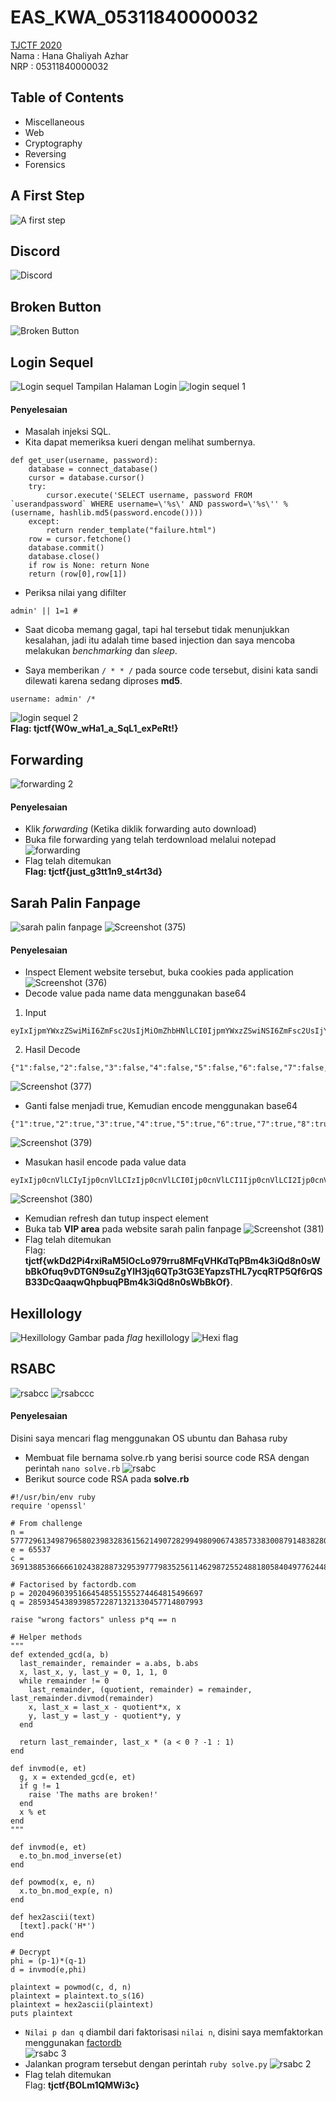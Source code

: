# EAS_KWA_05311840000032
[TJCTF 2020](http://tjctf.org/)<br />
Nama : Hana Ghaliyah Azhar <br />
NRP  : 05311840000032

## Table of Contents
- Miscellaneous
- Web
- Cryptography
- Reversing
- Forensics

## A First Step
![A first step](https://user-images.githubusercontent.com/26424136/82996609-6a90c100-a02f-11ea-8c3c-8759698a0ac3.PNG)

## Discord
![Discord](https://user-images.githubusercontent.com/26424136/82996615-6c5a8480-a02f-11ea-8bdf-2505f652e7ea.PNG)

## Broken Button
![Broken Button](https://user-images.githubusercontent.com/26424136/82996612-6bc1ee00-a02f-11ea-9c3f-954ca915c976.PNG)

## Login Sequel
![Login sequel](https://user-images.githubusercontent.com/26424136/83002844-bb0c1c80-a037-11ea-972d-124236c9f3ef.PNG)
Tampilan Halaman Login
![login sequel 1](https://user-images.githubusercontent.com/26424136/82976688-f09a1100-a009-11ea-8ce7-222763d7b14c.PNG)
#### Penyelesaian
- Masalah injeksi SQL.
- Kita dapat memeriksa kueri dengan melihat sumbernya.
```
def get_user(username, password):
    database = connect_database()
    cursor = database.cursor()
    try:
        cursor.execute('SELECT username, password FROM `userandpassword` WHERE username=\'%s\' AND password=\'%s\'' % (username, hashlib.md5(password.encode())))
    except:
        return render_template("failure.html")
    row = cursor.fetchone()
    database.commit()
    database.close()
    if row is None: return None
    return (row[0],row[1])
```
- Periksa nilai yang difilter
```
admin' || 1=1 #
```
- Saat dicoba memang gagal, tapi hal tersebut tidak menunjukkan kesalahan, jadi itu adalah time based injection dan saya mencoba melakukan _benchmarking_ dan _sleep_. <br />

- Saya memberikan `/ * * /` pada source code tersebut, disini kata sandi dilewati karena sedang diproses <b>md5</b>.
```
username: admin' /*
```
![login sequel 2](https://user-images.githubusercontent.com/26424136/82976691-f1cb3e00-a009-11ea-867e-50549e12ae64.PNG) <br />
<b>Flag: tjctf{W0w_wHa1_a_SqL1_exPeRt!}</b> 

## Forwarding
![forwarding 2](https://user-images.githubusercontent.com/26424136/83002840-b9daef80-a037-11ea-8b78-5b71abe8137e.PNG)

#### Penyelesaian
- Klik _forwarding_ (Ketika diklik forwarding auto download)
- Buka file forwarding yang telah terdownload melalui notepad
![forwarding](https://user-images.githubusercontent.com/26424136/82977424-fc86d280-a00b-11ea-8e98-b0ddf1018b1b.PNG)
- Flag telah ditemukan <br />
<b>Flag: tjctf{just_g3tt1n9_st4rt3d} </b>

## Sarah Palin Fanpage
![sarah palin fanpage](https://user-images.githubusercontent.com/26424136/83002846-bc3d4980-a037-11ea-8c6e-1ce4558b807c.PNG)
![Screenshot (375)](https://user-images.githubusercontent.com/26424136/82979190-a2d4d700-a010-11ea-9d07-272b608f204e.png)

#### Penyelesaian
- Inspect Element website tersebut, buka cookies pada application
![Screenshot (376)](https://user-images.githubusercontent.com/26424136/82979192-a5373100-a010-11ea-9d7c-e6369123f290.png)
- Decode value pada name data  menggunakan base64 <br />
1. Input
```
eyIxIjpmYWxzZSwiMiI6ZmFsc2UsIjMiOmZhbHNlLCI0IjpmYWxzZSwiNSI6ZmFsc2UsIjYiOmZhbHNlLCI3IjpmYWxzZSwiOCI6ZmFsc2UsIjkiOmZhbHNlLCIxMCI6ZmFsc2V9
```
2. Hasil Decode
```
{"1":false,"2":false,"3":false,"4":false,"5":false,"6":false,"7":false,"8":false,"9":false,"10":false}
```
![Screenshot (377)](https://user-images.githubusercontent.com/26424136/82979194-a5cfc780-a010-11ea-893c-2124dcb44d15.png)
- Ganti false menjadi true, Kemudian encode menggunakan base64 
```
{"1":true,"2":true,"3":true,"4":true,"5":true,"6":true,"7":true,"8":true,"9":true,"10":true}
```
![Screenshot (379)](https://user-images.githubusercontent.com/26424136/82979195-a6685e00-a010-11ea-9512-b33844cb76a3.png)
- Masukan hasil encode pada value data
```
eyIxIjp0cnVlLCIyIjp0cnVlLCIzIjp0cnVlLCI0Ijp0cnVlLCI1Ijp0cnVlLCI2Ijp0cnVlLCI3Ijp0cnVlLCI4Ijp0cnVlLCI5Ijp0cnVlLCIxMCI6dHJ1ZX0=
```
![Screenshot (380)](https://user-images.githubusercontent.com/26424136/82979196-a700f480-a010-11ea-9733-ba38a2678729.png)
- Kemudian refresh dan tutup inspect element
- Buka tab <b>VIP area</b> pada website sarah palin fanpage
![Screenshot (381)](https://user-images.githubusercontent.com/26424136/82979197-a8322180-a010-11ea-9b38-32b7cc7eb63a.png)
- Flag telah ditemukan <br />
Flag: <b>tjctf{wkDd2Pi4rxiRaM5lOcLo979rru8MFqVHKdTqPBm4k3iQd8n0sWbBkOfuq9vDTGN9suZgYlH3jq6QTp3tG3EYapzsTHL7ycqRTP5Qf6rQSB33DcQaaqwQhpbuqPBm4k3iQd8n0sWbBkOf}</b>.

## Hexillology
![Hexillology](https://user-images.githubusercontent.com/26424136/83003350-64531280-a038-11ea-867f-84896a6d9237.PNG)
Gambar pada _flag_ hexillology
![Hexi flag](https://user-images.githubusercontent.com/26424136/83003542-a7ad8100-a038-11ea-841c-c58f11ce63b4.png)

## RSABC 
![rsabcc](https://user-images.githubusercontent.com/26424136/82997703-ec351e80-a030-11ea-9a2f-45f5d0a21cbf.PNG)
![rsabccc](https://user-images.githubusercontent.com/26424136/83002151-e6423c00-a036-11ea-958e-9c77c94cb085.PNG)

#### Penyelesaian
Disini saya mencari flag menggunakan OS ubuntu dan Bahasa ruby
- Membuat file bernama solve.rb yang berisi source code RSA dengan perintah `nano solve.rb`
![rsabc](https://user-images.githubusercontent.com/26424136/82997747-fce59480-a030-11ea-807a-baeebdd07248.PNG)
- Berikut source code RSA pada <b>solve.rb</b>
```
#!/usr/bin/env ruby
require 'openssl'

# From challenge
n = 57772961349879658023983283615621490728299498090674385733830087914838280699121
e = 65537
c = 36913885366666102438288732953977798352561146298725524881805840497762448828130

# Factorised by factordb.com
p = 202049603951664548551555274464815496697
q = 285934543893985722871321330457714807993

raise "wrong factors" unless p*q == n

# Helper methods
"""
def extended_gcd(a, b)
  last_remainder, remainder = a.abs, b.abs
  x, last_x, y, last_y = 0, 1, 1, 0
  while remainder != 0
    last_remainder, (quotient, remainder) = remainder, last_remainder.divmod(remainder)
    x, last_x = last_x - quotient*x, x
    y, last_y = last_y - quotient*y, y
  end
 
  return last_remainder, last_x * (a < 0 ? -1 : 1)
end
 
def invmod(e, et)
  g, x = extended_gcd(e, et)
  if g != 1
    raise 'The maths are broken!'
  end
  x % et
end
"""

def invmod(e, et)
  e.to_bn.mod_inverse(et)
end

def powmod(x, e, n)
  x.to_bn.mod_exp(e, n)
end

def hex2ascii(text)
  [text].pack('H*')
end

# Decrypt
phi = (p-1)*(q-1)
d = invmod(e,phi)

plaintext = powmod(c, d, n)
plaintext = plaintext.to_s(16)
plaintext = hex2ascii(plaintext)
puts plaintext
```
- `Nilai p dan q` diambil dari faktorisasi `nilai n`, disini saya memfaktorkan menggunakan [factordb](http://factordb.com/)<br /> 
![rsabc 3](https://user-images.githubusercontent.com/26424136/83001087-7089a080-a035-11ea-95bf-3caacc000c1d.PNG)
- Jalankan program tersebut dengan perintah `ruby solve.py`
![rsabc 2](https://user-images.githubusercontent.com/26424136/82997745-fbb46780-a030-11ea-8131-7cf01bf4cb7b.PNG)
- Flag telah ditemukan <br />
Flag: <b>tjctf{BOLm1QMWi3c}</b>
